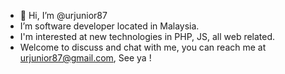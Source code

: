 - 👋 Hi, I’m @urjunior87
- I’m software developer located in Malaysia.  
- I'm interested at new technologies in PHP, JS, all web related.
- Welcome to discuss and chat with me, you can reach me at urjunior87@gmail.com, See ya !

<!---
urjunior87/urjunior87 is a ✨ special ✨ repository because its `README.md` (this file) appears on your GitHub profile.
You can click the Preview link to take a look at your changes.
--->
